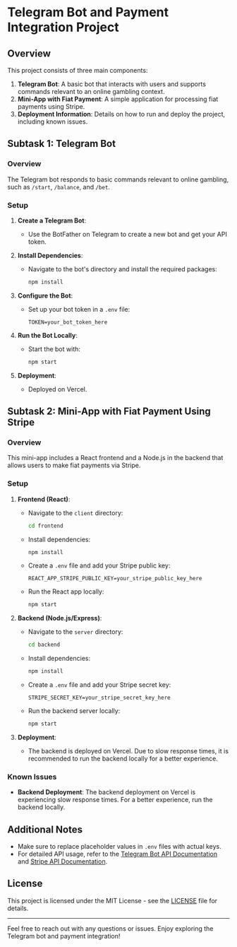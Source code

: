 # Telegram Bot and Payment Integration Project

## Overview

This project consists of three main components:

1. **Telegram Bot**: A basic bot that interacts with users and supports commands relevant to an online gambling context.
2. **Mini-App with Fiat Payment**: A simple application for processing fiat payments using Stripe.
3. **Deployment Information**: Details on how to run and deploy the project, including known issues.

## Subtask 1: Telegram Bot

### Overview

The Telegram bot responds to basic commands relevant to online gambling, such as `/start`, `/balance`, and `/bet`.

### Setup

1. **Create a Telegram Bot**:
   - Use the BotFather on Telegram to create a new bot and get your API token.

2. **Install Dependencies**:
   - Navigate to the bot's directory and install the required packages:
     ```bash
     npm install
     ```

3. **Configure the Bot**:
   - Set up your bot token in a `.env` file:
     ```env
     TOKEN=your_bot_token_here
     ```

4. **Run the Bot Locally**:
   - Start the bot with:
     ```bash
     npm start
     ```

5. **Deployment**:
   - Deployed on Vercel.

## Subtask 2: Mini-App with Fiat Payment Using Stripe

### Overview

This mini-app includes a React frontend and a Node.js in the backend that allows users to make fiat payments via Stripe.

### Setup

1. **Frontend (React)**:
   - Navigate to the `client` directory:
     ```bash
     cd frontend
     ```

   - Install dependencies:
     ```bash
     npm install
     ```

   - Create a `.env` file and add your Stripe public key:
     ```env
     REACT_APP_STRIPE_PUBLIC_KEY=your_stripe_public_key_here
     ```

   - Run the React app locally:
     ```bash
     npm start
     ```

2. **Backend (Node.js/Express)**:
   - Navigate to the `server` directory:
     ```bash
     cd backend
     ```

   - Install dependencies:
     ```bash
     npm install
     ```

   - Create a `.env` file and add your Stripe secret key:
     ```env
     STRIPE_SECRET_KEY=your_stripe_secret_key_here
     ```

   - Run the backend server locally:
     ```bash
     npm start
     ```

3. **Deployment**:
   - The backend is deployed on Vercel. Due to slow response times, it is recommended to run the backend locally for a better experience.

### Known Issues

- **Backend Deployment**: The backend deployment on Vercel is experiencing slow response times. For a better experience, run the backend locally.

## Additional Notes

- Make sure to replace placeholder values in `.env` files with actual keys.
- For detailed API usage, refer to the [Telegram Bot API Documentation](https://core.telegram.org/bots/api) and [Stripe API Documentation](https://stripe.com/docs/api).

## License

This project is licensed under the MIT License - see the [LICENSE](LICENSE) file for details.

---

Feel free to reach out with any questions or issues. Enjoy exploring the Telegram bot and payment integration!
